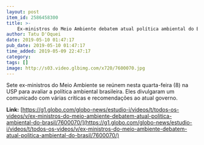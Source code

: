 ```yaml
---
layout: post
item_id: 2586458300
title: >-
    Ex-ministros do Meio Ambiente debatem atual política ambiental do Brasil
author: Tatu D'Oquei
date: 2019-05-10 01:47:17
pub_date: 2019-05-10 01:47:17
time_added: 2019-05-09 22:47:17
category: 
tags: []
image: http://s03.video.glbimg.com/x720/7600070.jpg
---
```


Sete ex-ministros do Meio Ambiente se reúnem nesta quarta-feira (8) na USP para avaliar a política ambiental brasileira. Eles divulgaram um comunicado com várias críticas e recomendações ao atual governo.

**Link:** [https://g1.globo.com/globo-news/estudio-i/videos/t/todos-os-videos/v/ex-ministros-do-meio-ambiente-debatem-atual-politica-ambiental-do-brasil/7600070/](https://g1.globo.com/globo-news/estudio-i/videos/t/todos-os-videos/v/ex-ministros-do-meio-ambiente-debatem-atual-politica-ambiental-do-brasil/7600070/)

